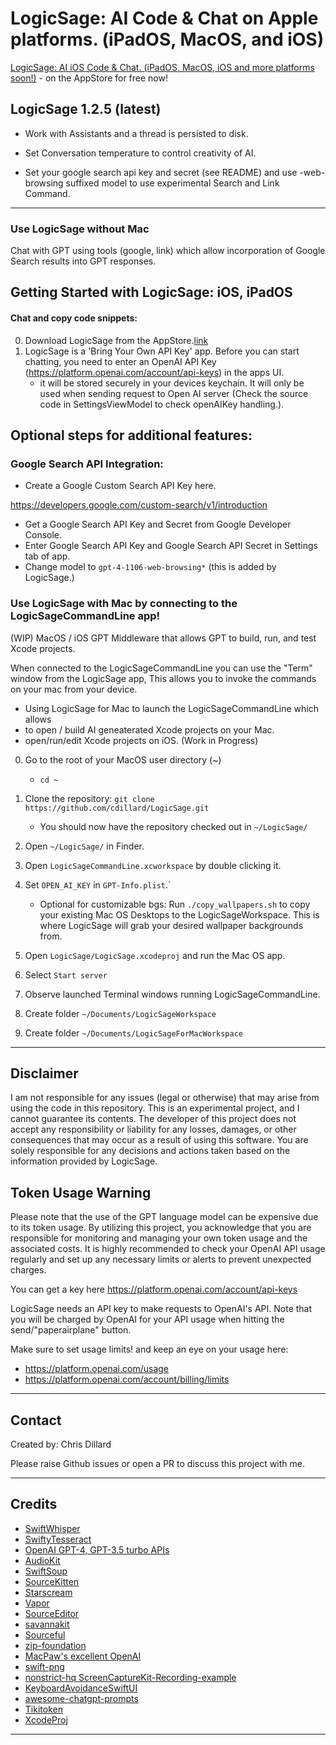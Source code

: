 
# LogicSage: AI Code & Chat on Apple platforms. (iPadOS, MacOS, and iOS) 

[LogicSage: AI iOS Code & Chat. (iPadOS, MacOS, iOS and more platforms soon!)](https://apps.apple.com/us/app/logicsage/id6448485441) - on the AppStore for free now!

## LogicSage 1.2.5 (latest)

- Work with Assistants and a thread is persisted to disk.

- Set Conversation temperature to control creativity of AI.

- Set your google search api key and secret (see README) and use -web-browsing suffixed model to use experimental Search and Link Command.


---

### Use LogicSage without Mac

Chat with GPT using tools (google, link) which allow incorporation of Google Search results into GPT responses.

## Getting Started with LogicSage: iOS, iPadOS

#### Chat and copy code snippets:

0. Download LogicSage from the AppStore.[link](https://apps.apple.com/us/app/logicsage/id6448485441)
1. LogicSage is a 'Bring Your Own API Key' app. Before you can start chatting, you need to enter an OpenAI API Key (https://platform.openai.com/account/api-keys) in the apps UI. 
    - it will be stored securely in your devices keychain. It will only be used when sending request to Open AI server (Check the source code in SettingsViewModel to check openAIKey handling.).

## Optional steps for additional features:

### Google Search API Integration: 

- Create a Google Custom Search API Key here. 

https://developers.google.com/custom-search/v1/introduction

- Get a Google Search API Key and Secret from Google Developer Console.
- Enter Google Search API Key and Google Search API Secret in Settings tab of app.
- Change model to `gpt-4-1106-web-browsing*` (this is added by LogicSage.)

### Use LogicSage with Mac by connecting to the LogicSageCommandLine app!

(WIP) MacOS / iOS GPT Middleware that allows GPT to build, run, and test Xcode projects. 

When connected to the LogicSageCommandLine you can use the "Term" window from the LogicSage app, This allows you to invoke the commands on your mac from your device.

- Using LogicSage for Mac to launch the LogicSageCommandLine which allows 
-	to open / build AI geneaterated Xcode projects on your Mac.
-   open/run/edit Xcode projects on iOS. (Work in Progress)

0. Go to the root of your MacOS user directory (~)
	- `cd ~`

1. Clone the repository: `git clone https://github.com/cdillard/LogicSage.git`
	- You should now have the repository checked out in `~/LogicSage/`
2. Open `~/LogicSage/` in Finder.
3. Open `LogicSageCommandLine.xcworkspace` by double clicking it.
4. Set `OPEN_AI_KEY` in `GPT-Info.plist`.`

	- Optional for customizable bgs: Run `./copy_wallpapers.sh` to copy your existing Mac OS Desktops to the LogicSageWorkspace. This is where LogicSage will grab your desired wallpaper backgrounds from.

5. Open `LogicSage/LogicSage.xcodeproj` and run the Mac OS app.

6. Select `Start server` 

7. Observe launched Terminal windows running LogicSageCommandLine.

8. Create folder `~/Documents/LogicSageWorkspace`
9. Create folder `~/Documents/LogicSageForMacWorkspace`

---
## Disclaimer

I am not responsible for any issues (legal or otherwise) that may arise from using the code in this repository. This is an experimental project, and I cannot guarantee its contents.
The developer of this project does not accept any responsibility or liability for any losses, damages, or other consequences that may occur as a result of using this software. You are solely responsible for any decisions and actions taken based on the information provided by LogicSage.

## Token Usage Warning

Please note that the use of the GPT language model can be expensive due to its token usage. By utilizing this project, you acknowledge that you are responsible for monitoring and managing your own token usage and the associated costs. It is highly recommended to check your OpenAI API usage regularly and set up any necessary limits or alerts to prevent unexpected charges.

You can get a key here https://platform.openai.com/account/api-keys

LogicSage needs an API key to make requests to OpenAI's API. Note that you will be charged by OpenAI for your API usage when hitting the send/"paperairplane" button.

Make sure to set usage limits! and keep an eye on your usage here:
- https://platform.openai.com/usage
- https://platform.openai.com/account/billing/limits

---
## Contact
Created by: Chris Dillard

Please raise Github issues or open a PR to discuss this project with me.

---

## Credits

- [SwiftWhisper](https://github.com/exPHAT/SwiftWhisper)
- [SwiftyTesseract](https://github.com/SwiftyTesseract/SwiftyTesseract)
- [OpenAI GPT-4, GPT-3.5 turbo APIs](https://www.openai.com)
- [AudioKit](https://github.com/AudioKit/AudioKit)
- [SwiftSoup](https://github.com/scinfu/SwiftSoup)
- [SourceKitten](https://github.com/jpsim/SourceKitten)
- [Starscream](https://github.com/daltoniam/Starscream)
- [Vapor](https://github.com/vapor/vapor)
- [SourceEditor](https://github.com/louisdh/source-editor)
- [savannakit](https://github.com/louisdh/savannakit)
- [Sourceful](https://github.com/twostraws/Sourceful)
- [zip-foundation](https://github.com/weichsel/ZIPFoundation)
- [MacPaw's excellent OpenAI](https://github.com/MacPaw/OpenAI)
- [swift-png](https://github.com/kelvin13/swift-png)
- [nonstrict-hq ScreenCaptureKit-Recording-example](https://github.com/nonstrict-hq/ScreenCaptureKit-Recording-example/)
- [KeyboardAvoidanceSwiftUI](https://github.com/V8tr/KeyboardAvoidanceSwiftUI)
- [awesome-chatgpt-prompts](https://github.com/f/awesome-chatgpt-prompts)
- [Tikitoken](https://github.com/aespinilla/Tiktoken)
- [XcodeProj](https://github.com/tuist/XcodeProj)
---
